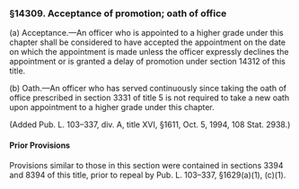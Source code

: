 ### §14309. Acceptance of promotion; oath of office ###

(a) Acceptance.—An officer who is appointed to a higher grade under this chapter shall be considered to have accepted the appointment on the date on which the appointment is made unless the officer expressly declines the appointment or is granted a delay of promotion under section 14312 of this title.

(b) Oath.—An officer who has served continuously since taking the oath of office prescribed in section 3331 of title 5 is not required to take a new oath upon appointment to a higher grade under this chapter.

(Added Pub. L. 103–337, div. A, title XVI, §1611, Oct. 5, 1994, 108 Stat. 2938.)

#### Prior Provisions ####

Provisions similar to those in this section were contained in sections 3394 and 8394 of this title, prior to repeal by Pub. L. 103–337, §1629(a)(1), (c)(1).
